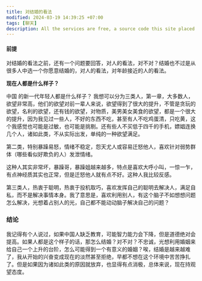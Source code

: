 ```yaml
---
title: 对结婚的看法
modified: 2024-03-19 14:39:25 +07:00
tags: [聊天]
description: All the services are free, a source code this site placed on github repository and intergration with netlify service, another service that you can use is github page for hosting your own static site.
---
```


####  前提

对结婚的看法之前，还有一个问题要回答，对人的看法，对不对？结婚也不过是从很多人中选一个你愿意结婚的，对人的看法，对年龄接近的人的看法。

**现在人都是什么样子？**

中国 的新一代年轻人都是什么样子？ 我想可以分为三类人，第一章，大多数人，欲望非常高，他们的欲望对前一辈人来说，欲望得到了很大的提升，不管是贪玩的欲望，名利的欲望，还有钱的欲望，对物质，美男美女美食的欲望，都是一个很大的提升，因为我见过一些人，不好的东西不吃，甚至有人不吃鸡蛋清，只吃黄，这个我感觉也可能是过敏，也可能是挑剔。还有些人不买低于四千的手机，嫖娼连换几个人，诸如此类，不从实际出发，单纯的一种欲望满足。

第二类，特别暴躁易怒，情绪不稳定，怨天尤人或容易迁怒他人，喜欢针对弱势群体（哪些看似好欺负的人）发泄情绪。

这种人其实非常坏，暴躁哥，暴躁姐越来越多，特点是喜欢大呼小叫，一惊一乍，有点神经质其实也正常，但是迁怒他人就有点不好。这种人我比较反感。

第三类人，热衷于聪明，热衷于投机取巧，喜欢发挥自己的聪明去解决人，满足自私，而不是解决事情本身。我了意思是，喜欢利用别人，有这个脑子不如想想问题怎么解决，光想着占别人的光，自己都不能动动脑子解决自己的问题？

### 结论

​	我记得有个人说过，如果中国人缺乏教育，可能智力能力会下降，但是道德绝对会提高。如果人都是这个样子的话，那怎么结婚？对不对？不忠诚，光想利用婚姻来给自己一个上升的台阶，怎么可能得到一个有意义的婚姻？唉，结婚是越来越难了，我从开始的兴奋变成现在的淡然甚至拒绝，早都不想在这个环境中苦苦挣扎了。但是如果因为诸如此类的原因就放弃，也显得有点消极，总体来说，现在持观望态度。







